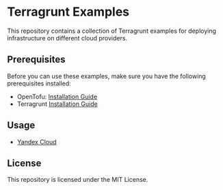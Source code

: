 # Terragrunt Examples

This repository contains a collection of Terragrunt examples for deploying infrastructure on different cloud providers.

## Prerequisites

Before you can use these examples, make sure you have the following prerequisites installed:

- OpenTofu: [Installation Guide](https://opentofu.org/docs/intro/install/)
- Terragrunt [Installation Guide](https://terragrunt.gruntwork.io/docs/getting-started/install/)

## Usage

- [Yandex Cloud](yandex/README.md)

## License
This repository is licensed under the MIT License.